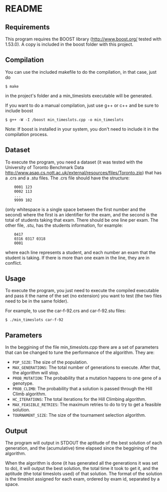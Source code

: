 # README #

## Requirements ##
This program requires the BOOST library (http://www.boost.org/ tested with 1.53.0). A copy is included
in the boost folder with this project.

## Compilation ##
You can use the included makefile to do the compilation, in that case, just do

  `$ make`

in the project's folder and a min_timeslots executable will be generated.

If you want to do a manual compilation, just use g++ or c++ and be sure
to include boost

  `$ g++ -W -I /boost min_timeslots.cpp -o min_timeslots`

Note: If boost is installed in your system, you don't need to include it in the compilation
process.

## Dataset ##
To execute the program, you need a dataset (it was tested with the University of Toronto Benchmark
Data http://www.asap.cs.nott.ac.uk/external/resources/files/Toronto.zip) that has a .crs and a .stu
files. The .crs file should have the structure:

```
    0001 123
    0002 113
    ...
    9999 102
```

(only whitespace is a single space between the first number and the second)
where the first is an identifier for the exam, and the second is the total of students taking that exam.
There should be one line per exam.
The other file, .stu, has the students information, for example:

```
    0417
    0316 0317 0318
    0001
```

where each line represents a student, and each number an exam that the student is taking. If there is
more than one exam in the line, they are in conflict.

## Usage ##
To execute the program, you just need to execute the compiled executable and pass it the name
of the set (no extension) you want to test (the two files need to be in the same folder).

For example, to use the car-f-92.crs and car-f-92.stu files:

  `$ ./min_timeslots car-f-92`

## Parameters ##
In the beggining of the file min_timeslots.cpp there are a set of parameters that can be changed
to tune the performance of the algorithm. They are:

* `POP_SIZE`: The size of the population.
* `MAX_GENERATIONS`: The total number of generations to execute. After that, the algorithm will stop.
* `PROB_MUTATION`: The probability that a mutation happens to one gene of a genotype.
* `PROB_CLIMB`: The probability that a solution is passed through the Hill Climb algorithm.
* `HC_ITERATIONS`: The total iterations for the Hill Climbing algorithm.
* `MAX_FEASIBLE_RETRIES`: The maximum retries to do to try to get a feasible solution.
* `TOURNAMENT_SIZE`: The size of the tournament selection algorithm.

## Output ##
The program will output in STDOUT the aptitude of the best solution of each generation, and the (acumulative)
time elapsed since the beggining of the algorithm.

When the algorithm is done (it has generated all the generations it was set to do), it will output the
best solution, the total time it took to get it, and the aptitude (the total timeslots used) of that solution.
The format of the solution is the timeslot assigned for each exam, ordered by exam id, separated by a space.